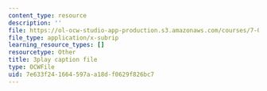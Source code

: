 ```yaml
---
content_type: resource
description: ''
file: https://ol-ocw-studio-app-production.s3.amazonaws.com/courses/7-016-introductory-biology-fall-2018/7e633f241664597aa18df0629f826bc7_aKTOS0Nrlug.vtt
file_type: application/x-subrip
learning_resource_types: []
resourcetype: Other
title: 3play caption file
type: OCWFile
uid: 7e633f24-1664-597a-a18d-f0629f826bc7
---
```

